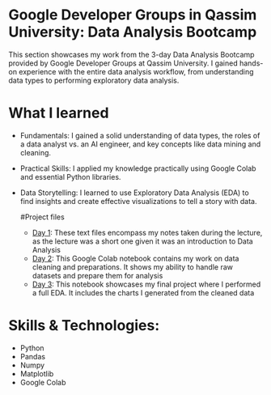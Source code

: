 # Google Developer Groups in Qassim University: Data Analysis Bootcamp

This section showcases my work from the 3-day Data Analysis Bootcamp provided by Google Developer Groups at Qassim University. 
I gained hands-on experience with the entire data analysis workflow, from understanding data types to performing exploratory data analysis.

# What I learned
- Fundamentals: I gained a solid understanding of data types, the roles of a data analyst vs. an AI engineer, and key concepts like data mining and cleaning.
- Practical Skills: I applied my knowledge practically using Google Colab and essential Python libraries.
- Data Storytelling: I learned to use Exploratory Data Analysis (EDA) to find insights and create effective visualizations to tell a story with data.

  #Project files
  - [Day 1](Data%20science%20bootcamp/Day%201/): These text files encompass my notes taken during the lecture, as the lecture was a short one given it was an introduction to Data Analysis
  - [Day 2](Data%20science%20bootcamp/Day%202/): This Google Colab notebook contains my work on data cleaning and preparations. It shows my ability to handle raw datasets and prepare them for analysis
  - [Day 3](Data%20science%20bootcamp/Day%203/): This notebook showcases my final project where I performed a full EDA. It includes the charts I generated from the cleaned data
 

# Skills & Technologies:
- Python
- Pandas
- Numpy
- Matplotlib
- Google Colab
